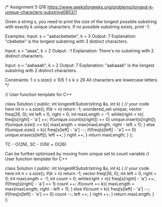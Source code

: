 /*
Assignment 5 Q16
https://www.geeksforgeeks.org/problems/longest-k-unique-characters-substring0853/1

Given a string s, you need to print the size of the longest possible substring with exactly k unique characters. If no possible substring exists, print -1.

Examples:
Input: s = "aabacbebebe", k = 3
Output: 7
Explanation: "cbebebe" is the longest substring with 3 distinct characters.

Input: s = "aaaa", k = 2
Output: -1
Explanation: There's no substring with 2 distinct characters.

Input: s = "aabaaab", k = 2
Output: 7
Explanation: "aabaaab" is the longest substring with 2 distinct characters.

Constraints:
1 ≤ s.size() ≤ 105
1 ≤ k ≤ 26
All characters are lowercase letters
*/

// User function template for C++

class Solution {
  public:
    int longestKSubstr(string &s, int k) {
        // your code here
        int n = s.size();
        if(k > n) return -1;
        unordered_set<char> unique;
        vector<int> freq(26, 0);
        int left = 0, right = 0;
        int maxLength = -1;
        while(right < n){
            freq[s[right] - 'a'] ++;
            if(unique.count(s[right]) == 0) unique.insert(s[right]);
            if(unique.size() == k){
                maxLength = max(maxLength, right - left + 1);
            }
            else if(unique.size() > k){
                freq[s[left] - 'a'] --;
                if(freq[s[left] - 'a'] == 0) unique.erase(s[left]);
                left ++;
            }
            right ++;
        }
        return maxLength;
    }
};

TC - O(2N), SC - O(N) + O(26)

Can be further optimised by moving from unique set to count variable
// User function template for C++

class Solution {
  public:
    int longestKSubstr(string &s, int k) {
        // your code here
        int n = s.size();
        if(k > n) return -1;
        vector<int> freq(26, 0);
        int left = 0, right = 0;
        int maxLength = -1;
        int count = 0;
        while(right < n){
            freq[s[right] - 'a'] ++;
            if(freq[s[right] - 'a'] == 1) count ++;
            if(count == k){
                maxLength = max(maxLength, right - left + 1);
            }
            else if(count > k){
                freq[s[left] - 'a'] --;
                if(freq[s[left] - 'a'] == 0) count --;
                left ++;
            }
            right ++;
        }
        return maxLength;
    }
};
